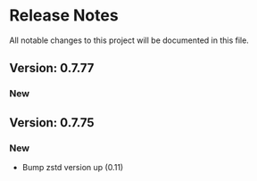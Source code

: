 # Release Notes

All notable changes to this project will be documented in this file.

## Version: 0.7.77

### New


## Version: 0.7.75

### New

- Bump zstd version up (0.11) 
